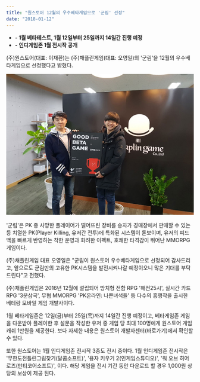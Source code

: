 ```yaml
---
title: "원스토어 12월의 우수베타게임으로 '군림' 선정"
date: "2018-01-12"
---
```


- **\- 1월 베타테스트, 1월 12일부터 25일까지 14일간 진행 예정**
- **\- 인디게임존 1월 전시작 공개**

(주)원스토어(대표: 이재환)는 (주)채플린게임(대표: 오영일)의 '군림'을 12월의 우수베타게임으로 선정했다고 밝혔다.

![](images/180112_01.jpg)

'군림'은 PK 중 사망한 플레이어가 떨어뜨린 장비를 승자가 경매장에서 판매할 수 있는 등 치열한 PK(Player Killing, 유저간 전투)에 특화된 시스템이 돋보이며, 유저의 피드백을 빠르게 반영하는 착한 운영과 화려한 이펙트, 호쾌한 타격감이 뛰어난 MMORPG 게임이다.

(주)채플린게임 대표 오영일은 "군림이 원스토어 우수베타게임으로 선정되어 감사드리고, 앞으로도 군림만의 고유한 PK시스템을 발전시켜나갈 예정이오니 많은 기대를 부탁드린다"고 전했다.

(주)채플린게임은 2016년 12월에 설립되어 방치형 전함 RPG '해전25시', 실시간 카드 RPG '3분삼국', 무협 MMORPG 'PK온라인: 나쁜녀석들' 등 다수의 흥행작을 출시한 베테랑 모바일 게임 개발사이다.

1월 베타게임존은 12일(금)부터 25일(목)까지 14일간 진행 예정이고, 베타게임존 게임을 다운받아 플레이한 후 설문을 작성한 유저 중 게임 당 최대 100명에게 원스토어 게임 캐쉬 1만원을 제공한다. 보다 자세한 내용은 원스토어 개발자센터(바로가기)에서 확인할 수 있다.

또한 원스토어는 1월 인디게임존 전시작 3종도 전시 중이다. 1월 인디게임존 전시작은 '무한도전틀린그림찾기(달콤소프트)', '용자 키우기 2(인게임스튜디오)', '워 오브 히어로즈(만티코어소프트)', 이다. 해당 게임을 전시 기간 동안 다운로드 할 경우 1,000원 상당의 보상이 제공 된다.
